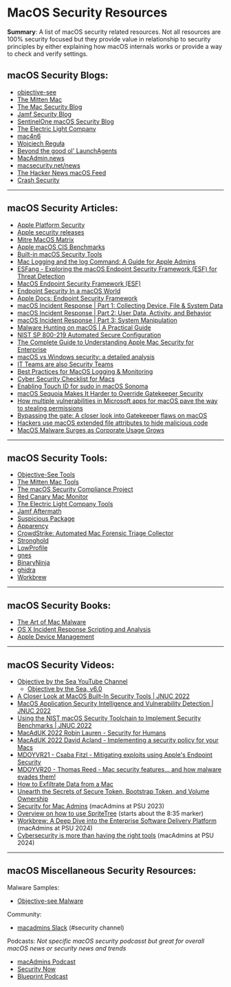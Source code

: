 # MacOS Security Resources

**Summary**: A list of macOS security related resources. Not all resources are 100% security focused but they provide value in relationship to security principles by either explaining how macOS internals works or provide a way to check and verify settings.

## macOS Security Blogs:
- [objective-see](https://objective-see.org/blog.html)
- [The Mitten Mac](https://themittenmac.com/blog/)
- [The Mac Security Blog](https://www.intego.com/mac-security-blog/)
- [Jamf Security Blog](https://www.jamf.com/blog/category/security/)
- [SentinelOne macOS Security Blog](https://www.sentinelone.com/blog/category/macos-security-sentinelone/)
- [The Electric Light Company](https://eclecticlight.co/)
- [mac4n6](https://www.mac4n6.com/)
- [Wojciech Reguła](https://wojciechregula.blog/post/)
- [Beyond the good ol' LaunchAgents](https://theevilbit.github.io/beyond/)
- [MacAdmin.news](https://macadmins.news/)
- [macsecurity.net/news](https://macsecurity.net/news)
- [The Hacker News macOS Feed](https://thehackernews.com/search/label/MacOS)
- [Crash Security](https://notes.crashsecurity.io/notes)

---
## macOS Security Articles:

- [Apple Platform Security](https://support.apple.com/guide/security/welcome/web)
- [Apple security releases](https://support.apple.com/en-us/HT201222)
- [Mitre MacOS Matrix](https://attack.mitre.org/versions/v13/matrices/enterprise/macos/)
- [Apple macOS CIS Benchmarks](https://www.cisecurity.org/benchmark/apple_os)
- [Built-in macOS Security Tools](https://www.huntress.com/blog/built-in-macos-security-tools)
- [Mac Logging and the log Command: A Guide for Apple Admins](https://blog.kandji.io/mac-logging-and-the-log-command-a-guide-for-apple-admins)
- [ESFang - Exploring the macOS Endpoint Security Framework (ESF) for Threat Detection](https://labs.withsecure.com/publications/esfang-exploring-the-macos-endpoint-security-framework-for-threat-detection)
- [MacOS Endpoint Security Framework (ESF)](https://www.withsecure.com/en/expertise/resources/macos-endpoint-security-framework)
- [Endpoint Security In a macOS World](https://www.huntress.com/blog/endpoint-security-in-a-macos-world)
- [Apple Docs: Endpoint Security Framework](https://developer.apple.com/documentation/endpointsecurity)
- [macOS Incident Response | Part 1: Collecting Device, File & System Data](https://www.sentinelone.com/labs/macos-incident-response-part-1-collecting-device-file-system-data/)
- [macOS Incident Response | Part 2: User Data, Activity, and Behavior](https://www.sentinelone.com/labs/macos-incident-response-part-2-user-data-activity-and-behavior/)
- [macOS Incident Response | Part 3: System Manipulation](https://www.sentinelone.com/labs/macos-incident-response-part-3-system-manipulation/)
- [Malware Hunting on macOS | A Practical Guide](https://www.sentinelone.com/blog/malware-hunting-macos-practical-guide/)
- [NIST SP 800-219 Automated Secure Configuration](https://csrc.nist.gov/publications/detail/sp/800-219/final)
- [The Complete Guide to Understanding Apple Mac Security for Enterprise](https://www.sentinelone.com/blog/the-complete-guide-to-understanding-apple-mac-security-for-enterprise-read-the-free-ebook/)
- [macOS vs Windows security: a detailed analysis](https://www.hexnode.com/blogs/macos-vs-windows-security-a-detailed-analysis/)
- [IT Teams are also Security Teams](https://t-lark.github.io/posts/cpe-is-a-security-team/?utm_campaign=MacAdmins.news&utm_medium=web&utm_source=MacAdmins.news_305)
- [Best Practices for MacOS Logging & Monitoring](https://www.iansresearch.com/resources/all-blogs/post/security-blog/2021/04/29/best-practices-for-macos-logging-monitoring)
- [Cyber Security Checklist for Macs](https://paretosecurity.com/blog/mac-cyber-security-checklist)
- [Enabling Touch ID for sudo in macOS Sonoma](https://jc0b.computer/posts/enabling-touchid-for-sudo-macos-sonoma/)
- [macOS Sequoia Makes It Harder to Override Gatekeeper Security](https://www.macrumors.com/2024/08/06/macos-sequoia-gatekeeper-security-change/)
- [How multiple vulnerabilities in Microsoft apps for macOS pave the way to stealing permissions](https://blog.talosintelligence.com/how-multiple-vulnerabilities-in-microsoft-apps-for-macos-pave-the-way-to-stealing-permissions/)
- [Bypassing the gate: A closer look into Gatekeeper flaws on macOS](https://www.jamf.com/blog/gatekeeper-flaws-on-macos/)
- [Hackers use macOS extended file attributes to hide malicious code](https://www.bleepingcomputer.com/news/security/hackers-use-macos-extended-file-attributes-to-hide-malicious-code/)
- [MacOS Malware Surges as Corporate Usage Grows](https://www.trellix.com/blogs/research/macos-malware-surges-as-corporate-usage-grows/)

---
## macOS Security Tools:

- [Objective-See Tools](https://objective-see.org/tools.html)
- [The Mitten Mac Tools](https://themittenmac.com/tools/)
- [The macOS Security Compliance Project](https://github.com/usnistgov/macos_security) 
- [Red Canary Mac Monitor](https://redcanary.com/mac-threat-analysis-tool/)
- [The Electric Light Company Tools](https://eclecticlight.co/downloads/)
- [Jamf Aftermath](https://github.com/jamf/aftermath)
- [Suspicious Package](https://mothersruin.com/software/SuspiciousPackage/)
- [Apparency](https://mothersruin.com/software/Apparency/)
- [CrowdStrike: Automated Mac Forensic Triage Collector](https://github.com/CrowdStrike/automactc)
- [Stronghold](https://github.com/alichtman/stronghold)
- [LowProfile](https://github.com/ninxsoft/LowProfile)
- [gnes](https://github.com/erikng/gnes)
- [BinaryNinja](https://binary.ninja/free/)
- [ghidra](https://github.com/NationalSecurityAgency/ghidra)
- [Workbrew](https://workbrew.com/)

---
## macOS Security Books:

- [The Art of Mac Malware](https://taomm.org/)
- [OS X Incident Response Scripting and Analysis](https://themittenmac.com/book/)
- [Apple Device Management](https://www.amazon.com/Apple-Device-Management-Unified-Managing/dp/1484291557/ref=sr_1_1?keywords=apple+device+management&qid=1681740029&sprefix=apple+device+man,aps,85&sr=8-1&ufe=app_do:amzn1.fos.006c50ae-5d4c-4777-9bc0-4513d670b6bc)


---
## macOS Security Videos:

- [Objective by the Sea YouTube Channel ](https://www.youtube.com/@objectivebythesea4762/playlists)
  - [Objective by the Sea, v6.0](https://www.youtube.com/playlist?list=PLliknDIoYszseXmn3z7XVwPzWO504Wup8)
- [A Closer Look at MacOS Built-In Security Tools | JNUC 2022](https://www.youtube.com/watch?v=awNRmUapzqg&list=PLlxHm_Px-Ie2uIFiar6_3JejiOnObiujM&index=73)
- [MacOS Application Security Intelligence and Vulnerability Detection | JNUC 2022](https://www.youtube.com/watch?v=7FvN9qdYjVo&list=PLlxHm_Px-Ie2uIFiar6_3JejiOnObiujM&index=41)
- [Using the NIST macOS Security Toolchain to Implement Security Benchmarks | JNUC 2022](https://www.youtube.com/watch?v=0F2JhCJ_RaI&list=PLlxHm_Px-Ie2uIFiar6_3JejiOnObiujM&index=79)
- [MacAdUK 2022 Robin Lauren - Security for Humans](https://www.youtube.com/watch?v=N6xy91hyPJo&list=PLe6gxSMzV0S9u5L8hK7LyQGJ3RZSnJqYr&index=6)
- [MacAdUK 2022 David Acland - Implementing a security policy for your Macs](https://www.youtube.com/watch?v=wMoEmbadZAk&list=PLe6gxSMzV0S9u5L8hK7LyQGJ3RZSnJqYr&index=9)
- [MDOYVR21 - Csaba Fitzl - Mitigating exploits using Apple's Endpoint Security](https://www.youtube.com/watch?v=V9eOMYlG-O4&list=PLOpBG-mD9ZjGUqexCPJaMr2NAl4MV-nn6&index=17)
- [MDOYVR20 - Thomas Reed - Mac security features… and how malware evades them!](https://www.youtube.com/watch?v=lNtW4xl8GNo&list=PLOpBG-mD9ZjF4xClRBpPBnLCXPgb2ySBJ&index=12)
- [How to Exfiltrate Data from a Mac](https://docs.macsysadmin.se/2022/video/day2session5.mp4)
- [Unearth the Secrets of Secure Token, Bootstrap Token, and Volume Ownership](https://docs.macsysadmin.se/2022/video/day4session1.mp4)
- [Security for Mac Admins](https://www.youtube.com/watch?v=F-Isg1WC8MU&list=PLRUboZUQxbyWzc2LtGvCHpWz1dcoSSR5s&index=31) (macAdmins at PSU 2023)
- [Overview on how to use SpriteTree](https://www.youtube.com/watch?v=Uov3KKO959E&list=PLliknDIoYszseXmn3z7XVwPzWO504Wup8&index=3) (starts about the 8:35 marker)
- [Workbrew: A Deep Dive into the Enterprise Software Delivery Platform](https://www.youtube.com/watch?v=TQ5nmvwwoYc&list=PLRUboZUQxbyWG1po0okbooS8tIvciHC3r&index=5) (macAdmins at PSU 2024)
- [Cybersecurity is more than having the right tools](https://www.youtube.com/watch?v=Lo2gyR1cRS0&list=PLRUboZUQxbyWG1po0okbooS8tIvciHC3r&index=29) (macAdmins at PSU 2024)


---
## macOS Miscellaneous Security Resources:

Malware Samples:

- [Objective-see Malware](https://github.com/Objective-see/Malware)

Community:

- [macadmins Slack](https://www.macadmins.org/) (#security channel)

Podcasts:
*Not specific macOS security podcasst but great for overall  macOS news or security news and trends*

- [macAdmins Podcast](https://podcast.macadmins.org/)
- [Security Now](https://twit.tv/shows/security-now) 
- [Blueprint Podcast](https://www.sans.org/podcasts/blueprint/)

